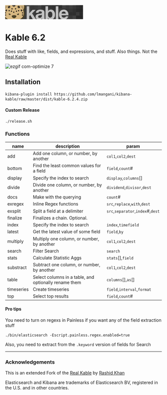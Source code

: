 <img src="https://github.com/lmangani/kibana-kable/raw/master/public/header.png" />

# Kable 6.2
Does stuff with like, fields, and expressions, and stuff. Also things.
Not the [Real Kable](https://github.com/rashidkpc/kable) 

![ezgif com-optimize 7](https://user-images.githubusercontent.com/1423657/43681015-555f84a6-9848-11e8-81f3-94c20167d629.gif)

## Installation
```
kibana-plugin install https://github.com/lmangani/kibana-kable/raw/master/dist/kable-6.2.4.zip
```
#### Custom Release
```
./release.sh
```

### Functions

| name  | description | param  |
|---|---|---|
| add  | Add one column, or number, by another  | `col1`,`col2`,`dest`  |
| bottom  | Find the least common values for a field  | `field`,`count`#  |
| display | Specify the index to search  | `display`,`columns`[]  |
| divide  | Divide one column, or number, by another  | `dividend`,`divisor`,`dest`  |
| docs  | Make with the querying  | `count`#  |
| exregex  | Inline Regex functions  | `src`,`replace`,`with`,`dest`  |
| exsplit  | Split a field at a delimiter  | `src`,`separator`,`index`#,`dest`  |
| finalize | Finalizes a chain. Optional. |   |
| index | Specify the index to search  | `index`,`timefield`  |
| latest  | Get the latest value of some field  | `field`,`by`  |
| multiply  | Multiply one column, or number, by another  | `col1`,`col2`,`dest`   |
| search  | Filter Search  | `search`  |
| stats  | Calculate Statistic Aggs  | `stats`[],`field`  |
| substract  | Subtract one column, or number, by another  | `col1`,`col2`,`dest`   |
| table  | Select columns in a table, and optionally rename them  | `columns`[],`as`[]  |
| timeseries  | Create timeseries   | `field`,`interval`,`format`  |
| top  | Select top results  | `field`,`count`#  |


#### Pro tips

You need to turn on regexs in Painless if you want any of the field extraction stuff

```
./bin/elasticsearch -Escript.painless.regex.enabled=true
```

Also, you need to extract from the `.keyword` version of fields for Search

---------

### Acknowledgements
This is an extended Fork of the [Real Kable](https://github.com/rashidkpc/kable) by [Rashid Khan](https://github.com/rashidkpc)

Elasticsearch and Kibana are trademarks of Elasticsearch BV, registered in the U.S. and in other countries.
